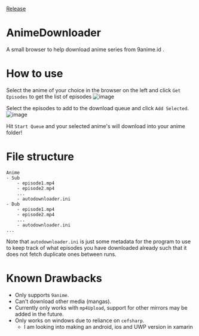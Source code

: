 [Release](https://github.com/randomuserhi/AnimeDownloader/releases/tag/1.1.1)

# AnimeDownloader
A small browser to help download anime series from 9anime.id .

# How to use
Select the anime of your choice in the browser on the left and click `Get Episodes` to get the list of episodes
![image](https://user-images.githubusercontent.com/40913834/188254289-87a78650-319d-4fcf-b01a-82b772bdc3ea.png)

Select the episodes to add to the download queue and click `Add Selected`.
![image](https://user-images.githubusercontent.com/40913834/188254304-68acc797-81b5-49d7-85a6-5e648eb8f4b5.png)

Hit `Start Queue` and your selected anime's will download into your anime folder!

# File structure
```
Anime
- Sub
    - episode1.mp4
    - episode2.mp4
    ...
    - autodownloader.ini
- Dub
    - episode1.mp4
    - episode2.mp4
    ...
    - autodownloader.ini
...
```

Note that `autodownloader.ini` is just some metadata for the program to use to keep track of what episodes you have downloaded already such that it does not fetch duplicate ones between runs.

# Known Drawbacks
- Only supports `9anime`.
- Can't download other media (mangas).
- Currently only works with `mp4Upload`, support for other mirrors may be added in the future.
- Only works on windows due to reliance on `cefsharp`.
    - I am looking into making an android, ios and UWP version in xamarin
